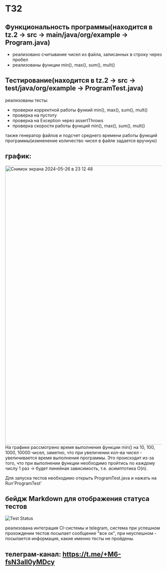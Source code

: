 # ТЗ2
## Функциональность программы(находится в tz.2 -> src -> main/java/org/example -> Program.java)
* реализовано считывание чисел из файла, записанных в строку через пробел
* реализованы функции min(), max(), sum(), mult()

## Тестирование(находится в tz.2 -> src -> test/java/org/example -> ProgramTest.java)
реализованы тесты:
* проверки корректной работы функий min(), max(), sum(), mult()
* проверка на пустоту
* проверка на Exception через assertThrows
* проверка скорости работы функций min(), max(), sum(), mult()

также генератор файлов и подсчет среднего времени работы функций программы(измненение количество чисел в файле задается вручную)

## график:
<img width="899" alt="Снимок экрана 2024-05-26 в 23 12 48" src="https://github.com/TInnaV1/tz.2/assets/167511819/372827e8-0933-4f59-80be-5ec5c8502847">
На графике рассмотрено время выполнения функции min() на 10, 100, 1000, 10000 чисел, заметно, что при увеличении кол-ва чисел - увеличивается время выполнения программы. 
Это происходит из-за того, что при выполнении функции необходимо пройтись по каждому числу 1 раз -> будет линейная зависимость, т.е. асимптотика O(n).


Для запуска тестов необходимо открыть ProgramTest.java и нажать на Run'ProgramTest'

## бейдж Markdown для отображения статуса тестов
![Test Status](https://img.shields.io/badge/tests-passing-brightgreen)

реализована интеграция CI-системы и telegram, система при успешном прохождении тестов посылает сообщение "все ок", при неуспешном - посылается информация, какие именно тесты не пройдены.
## телеграм-канал: https://t.me/+M6-fsN3all0yMDcy
